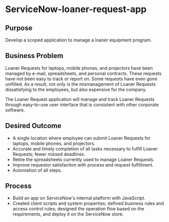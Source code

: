 # ServiceNow-loaner-request-app

## Purpose
Develop a scoped application to manage a loaner equipment program.

## Business Problem 
Loaner Requests for laptops, mobile phones, and projectors have been managed by e-mail, spreadsheets, and personal contracts. 
These requests have not been easy to track or report on. 
Some requests have even gone unifilled. As a result, not only is the mismanagement of Loaner Requests dissatisfying to the employees, 
but also expensive for the company. 

The Loaner Request application will manage and track Loaner Requests through easy-to-use user interface that is consistent with other corporate software. 

## Desired Outcome 
- A single location where employee can submit Loaner Requests for laptops, mobile phones, and projectors. 
- Accurate and timely completion of all tasks necessary to fulfill Loaner Requests; fewer missed deadlines. 
- Retire the spreadsheets currently used to manage Loaner Requests. 
- Improve requestor satisfaction with process and request fulfillment. 
- Automation of all steps. 

## Process
- Build an app on ServiceNow's internal platform with JavaScript.
- Created client scripts and system properties; defined business rules and access control rules; designed the operation flow based on the requirements, 
and deploy it on the ServiceNow store. 
